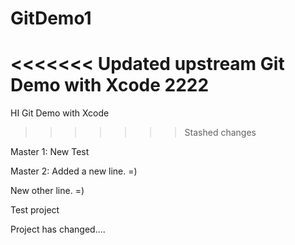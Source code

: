 # GitDemo1
<<<<<<< Updated upstream
Git Demo with Xcode 2222
=======
HI Git Demo with Xcode
>>>>>>> Stashed changes

Master 1: New Test

Master 2: Added a new line. =)

New other line. =)

Test project

Project has changed....
